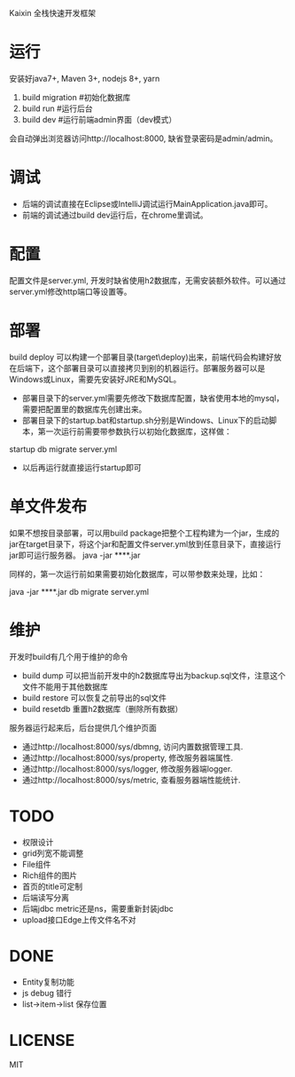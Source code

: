 ﻿Kaixin
全栈快速开发框架

# 运行
安装好java7+, Maven 3+, nodejs 8+, yarn

1. build migration #初始化数据库
1. build run       #运行后台
1. build dev       #运行前端admin界面（dev模式）

会自动弹出浏览器访问http://localhost:8000, 缺省登录密码是admin/admin。

# 调试
* 后端的调试直接在Eclipse或IntelliJ调试运行MainApplication.java即可。
* 前端的调试通过build dev运行后，在chrome里调试。

# 配置
配置文件是server.yml, 开发时缺省使用h2数据库，无需安装额外软件。可以通过server.yml修改http端口等设置等。

# 部署
build deploy 可以构建一个部署目录(target\deploy)出来，前端代码会构建好放在后端下，这个部署目录可以直接拷贝到别的机器运行。部署服务器可以是Windows或Linux，需要先安装好JRE和MySQL。

* 部署目录下的server.yml需要先修改下数据库配置，缺省使用本地的mysql，需要把配置里的数据库先创建出来。
* 部署目录下的startup.bat和startup.sh分别是Windows、Linux下的启动脚本，第一次运行前需要带参数执行以初始化数据库，这样做：
  
startup db migrate server.yml

* 以后再运行就直接运行startup即可

# 单文件发布
如果不想按目录部署，可以用build package把整个工程构建为一个jar，生成的jar在target目录下，将这个jar和配置文件server.yml放到任意目录下，直接运行jar即可运行服务器。
java -jar ****.jar

同样的，第一次运行前如果需要初始化数据库，可以带参数来处理，比如：

java -jar ****.jar db migrate server.yml

# 维护
开发时build有几个用于维护的命令

* build dump 可以把当前开发中的h2数据库导出为backup.sql文件，注意这个文件不能用于其他数据库
* build restore 可以恢复之前导出的sql文件
* build resetdb 重置h2数据库（删除所有数据）

服务器运行起来后，后台提供几个维护页面

* 通过http://localhost:8000/sys/dbmng, 访问内置数据管理工具.
* 通过http://localhost:8000/sys/property, 修改服务器端属性.
* 通过http://localhost:8000/sys/logger, 修改服务器端logger.
* 通过http://localhost:8000/sys/metric, 查看服务器端性能统计.

# TODO
 * 权限设计
 * grid列宽不能调整
 * File组件
 * Rich组件的图片
 * 首页的title可定制
 * 后端读写分离
 * 后端jdbc metric还是ns，需要重新封装jdbc
 * upload接口Edge上传文件名不对

# DONE 
 * Entity复制功能 
 * js debug 错行
 * list->item->list 保存位置

# LICENSE
MIT







